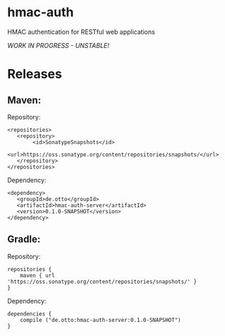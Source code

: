 hmac-auth
=========

HMAC authentication for RESTful web applications


*WORK IN PROGRESS - UNSTABLE!*

# Releases

## Maven:

Repository:

```
<repositories>
   <repository>
        <id>SonatypeSnapshots</id>
        <url>https://oss.sonatype.org/content/repositories/snapshots/</url>
   </repository>
</repositories>
```

Dependency:

```
<dependency>
   <groupId>de.otto</groupId>
   <artifactId>hmac-auth-server</artifactId>
   <version>0.1.0-SNAPSHOT</version>
</dependency>
```

## Gradle:

Repository:

```
repositories {
    maven { url 'https://oss.sonatype.org/content/repositories/snapshots/' }
}
```

Dependency:

```
dependencies {
    compile ("de.otto:hmac-auth-server:0.1.0-SNAPSHOT")
}
```
